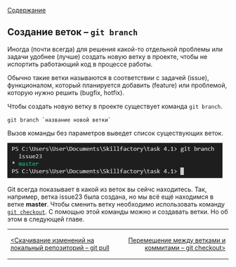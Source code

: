 [Содержание](./readme.md)

## Создание веток – `git branch`

Иногда (почти всегда) для решения какой-то отдельной проблемы или задачи удобнее (лучше) создать новую ветку в проекте, чтобы не испортить работающий код в процессе работы.

Обычно такие ветки называются в соответствии с задачей (issue), функционалом, который планируется добавить (feature) или проблемой, которую нужно решить (bugfix, hotfix).

Чтобы создать новую ветку в проекте существует команда `git branch`.

```
git branch `название новой ветки`
```

Вызов команды без параметров выведет список существующих веток.

![git branch](./assets/branch.PNG)

Git всегда показывает в какой из веток вы сейчс находитесь. Так, например, ветка issue23 была создана, но мы всё ещё находимся в ветке **master**. Чтобы сменить ветку необходимо использовать команду [`git checkout`](./checkout.md). С помощью этой команды можно и создавать ветки. Но об этом в следующей главе.

<table width="100%">
<td width="50%">

[<Скачивание изменений на локальный репозиторий – git pull](./pull.md)

</td>
<td style="text-align:right">

[Перемещение между ветками и коммитами – git checkout>](./checkout.md)

</td>
</table>